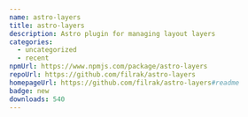 ```yaml
---
name: astro-layers
title: astro-layers
description: Astro plugin for managing layout layers
categories:
  - uncategorized
  - recent
npmUrl: https://www.npmjs.com/package/astro-layers
repoUrl: https://github.com/filrak/astro-layers
homepageUrl: https://github.com/filrak/astro-layers#readme
badge: new
downloads: 540
---
```

